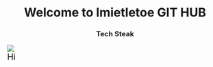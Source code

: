 <script src="https://ajax.googleapis.com/ajax/libs/jquery/1.12.4/jquery.min.js"></script>

<h1 align="center">Welcome to lmietletoe GIT HUB</h1>

<h3 align="center">Tech Steak</h3>
 
<img src="https://windowsforum.kr/files/attach/images/2966154/285/612/002/5046c4fa8f56d11e79373156c97cffe7.jpg"/>
 
<div id="click_test" style="font-size: 20px;">Hi</div> 
 
<script type="text/javascript">
  $(function(){
   // click test
   var cnt = 0;
   $("#click_test").on("click", function(){
    cnt++;
    alert(cnt + "번 클릭했어?");
   }
  });
<!--   $(document).ready(); -->
</script>


<!-- ### Hi there 👋
**Lmistletoe/Lmistletoe** is a ✨ _special_ ✨ repository because its `README.md` (this file) appears on your GitHub profile.

Here are some ideas to get you started:

- 🔭 I’m currently working on ...
- 🌱 I’m currently learning ...
- 👯 I’m looking to collaborate on ...
- 🤔 I’m looking for help with ...
- 💬 Ask me about ...
- 📫 How to reach me: ...
- 😄 Pronouns: ...
- ⚡ Fun fact: ...
 -->


